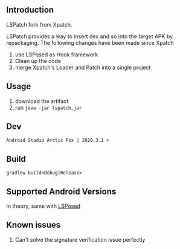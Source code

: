 ## Introduction 

LSPatch fork from Xpatch. 

LSPatch provides a way to insert dex and so into the target APK by repackaging. The following changes have been made since Xpatch

1. use LSPosed as Hook framework
1. Clean up the code
1. merge Xpatch's Loader and Patch into a single project


## Usage

1. download the artifact
1. run `java -jar lspatch.jar`

## Dev

```
Android Studio Arctic Fox | 2020.3.1 +
```

## Build

```
gradlew build<Debug|Release>
```

## Supported Android Versions

In theory, same with [LSPosed](https://github.com/LSPosed/LSPosed#supported-versions)

## Known issues

1. Can't solve the signature verification issue perfectly